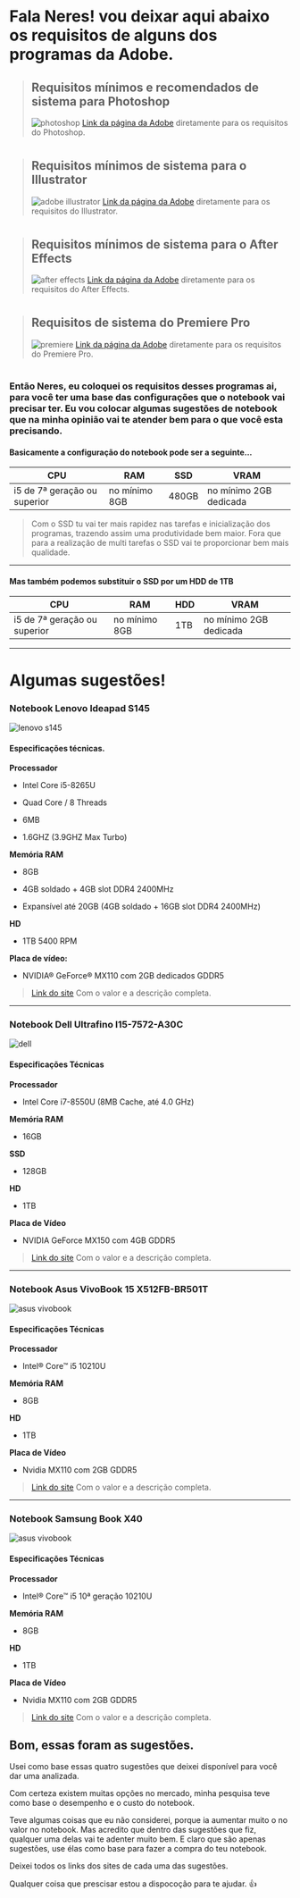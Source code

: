 
# Fala Neres! vou deixar aqui abaixo os requisitos de alguns dos programas da Adobe.
> ## Requisitos mínimos e recomendados de sistema para Photoshop
> ![photoshop](imagens/photoshop.png)
> [Link da página da Adobe](https://helpx.adobe.com/br/photoshop/system-requirements.html) diretamente para os requisitos do Photoshop.
#
> ## Requisitos mínimos de sistema para o Illustrator
> ![adobe illustrator](imagens/adobeillustrator.png)
> [Link da página da Adobe](https://helpx.adobe.com/br/illustrator/system-requirements.html) diretamente para os requisitos do Illustrator.
#
> ## Requisitos mínimos de sistema para o After Effects
> ![after effects](imagens/aftereffects.png)
> [Link da página da Adobe](https://helpx.adobe.com/br/after-effects/user-guide.html/br/after-effects/system-requirements.ug.html) diretamente para os requisitos do After Effects.
#
> ## Requisitos de sistema do Premiere Pro
> ![premiere](imagens/premiere.png)
> [Link da página da Adobe](https://helpx.adobe.com/br/premiere-pro/user-guide.html/br/premiere-pro/system-requirements.ug.html) diretamente para os requisitos do Premiere Pro.
#
### Então Neres, eu coloquei os requisitos desses programas ai, para você ter uma base das configurações que o notebook vai precisar ter. Eu vou colocar algumas sugestões de notebook que na minha opinião vai te atender bem para o que você esta precisando.
#### Basicamente a configuração do notebook pode ser a seguinte...
CPU | RAM | SSD | VRAM |
--- | --- | --- | ---- |
i5 de 7ª geração ou superior | no mínimo 8GB | 480GB | no mínimo 2GB dedicada |

> Com o SSD tu vai ter mais rapidez nas tarefas e inicialização dos programas, trazendo assim uma produtividade bem maior. Fora que para a realização de multi tarefas o SSD  vai te proporcionar bem mais qualidade.
---
#### Mas também podemos substituir o SSD por um HDD de 1TB
CPU | RAM | HDD | VRAM |
--- | --- | --- | ---- |
i5 de 7ª geração ou superior | no mínimo 8GB | 1TB | no mínimo 2GB dedicada |
---
# Algumas sugestões!
### Notebook Lenovo Ideapad S145
![lenovo s145](imagens/lenovoideapads145.png)

#### Especificações técnicas.
**Processador**
- Intel Core i5-8265U

- Quad Core / 8 Threads

- 6MB

- 1.6GHZ (3.9GHZ Max Turbo)

**Memória RAM**
- 8GB

- 4GB soldado + 4GB slot DDR4 2400MHz

- Expansível até 20GB (4GB soldado + 16GB slot DDR4 2400MHz)

**HD**
- 1TB 5400 RPM

**Placa de vídeo:**
- NVIDIA® GeForce® MX110 com 2GB dedicados GDDR5

>[Link do site](https://www.kabum.com.br/cgi-local/site/produtos/descricao_ofertas.cgi?codigo=115256) Com o valor e a descrição completa.

---
### Notebook Dell Ultrafino I15-7572-A30C 
![dell](imagens/dell01.png)

#### Especificações Técnicas

**Processador**
- Intel Core i7-8550U (8MB Cache, até 4.0 GHz)

**Memória RAM**
- 16GB

**SSD**
- 128GB

**HD**
- 1TB

**Placa de Vídeo**	
- NVIDIA GeForce MX150 com 4GB GDDR5

>[Link do site](https://www.realnovidades.com/item/Notebook-Dell-Ultrafino-I15%252d7572%252dA30C-Intel-Core-i7-16GB-(GeForce-MX150-com-4GB)-1TB-128GB-SSD-Tela-Full-HD-.html) Com o valor e a descrição completa.
---
### Notebook Asus VivoBook 15 X512FB-BR501T
![asus vivobook](imagens/asusvivobookx512480.png)

#### Especificações Técnicas

**Processador**
- Intel® Core™ i5 10210U

**Memória RAM**
- 8GB

**HD**
- 1TB

**Placa de Vídeo**	
- Nvidia MX110 com 2GB GDDR5

 >[Link do site](https://www.fastshop.com.br/web/p/d/UXX512FBBR501_PRD/notebook-asus-vivobook-15-intel-core-i5-10210u-8gb-1tb-tela-de-156-nvidia-mx110-cinza-x512fb-br501t) Com o valor e a descrição completa.

 ---

 ### Notebook Samsung Book X40
![asus vivobook](imagens/samsungBookX40.png)

#### Especificações Técnicas

**Processador**
- Intel® Core™ i5 10ª geração 10210U

**Memória RAM**
- 8GB

**HD**
- 1TB

**Placa de Vídeo**	
- Nvidia MX110 com 2GB GDDR5

 >[Link do site](https://www.magazineluiza.com.br/notebook-samsung-book-x40-intel-core-i5-8gb-1tb-156-placa-de-video-2gb-windows-10/p/225395600/in/nsbo/) Com o valor e a descrição completa.
 
 ## Bom, essas foram as sugestões. 
 Usei como base essas quatro sugestões que deixei disponível para você dar uma analizada.

 Com certeza existem muitas opções no mercado, minha pesquisa teve como base o desempenho e o custo do notebook.

 Teve algumas coisas que eu não considerei, porque ia aumentar muito o no valor no notebook. Mas acredito que dentro das sugestões que fiz, qualquer uma delas vai te adenter muito bem. E claro que são apenas sugestões, use élas como base para fazer a compra do teu notebook.

 Deixei todos os links dos sites de cada uma das sugestões.

 Qualquer coisa que prescisar estou a dispocoção para te ajudar. :+1: